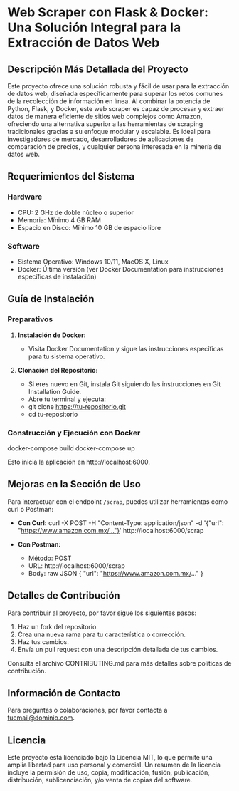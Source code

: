 # Web Scraper con Flask & Docker: Una Solución Integral para la Extracción de Datos Web

## Descripción Más Detallada del Proyecto

Este proyecto ofrece una solución robusta y fácil de usar para la extracción de datos web, diseñada específicamente para superar los retos comunes de la recolección de información en línea. Al combinar la potencia de Python, Flask, y Docker, este web scraper es capaz de procesar y extraer datos de manera eficiente de sitios web complejos como Amazon, ofreciendo una alternativa superior a las herramientas de scraping tradicionales gracias a su enfoque modular y escalable. Es ideal para investigadores de mercado, desarrolladores de aplicaciones de comparación de precios, y cualquier persona interesada en la minería de datos web.

## Requerimientos del Sistema

### Hardware

- CPU: 2 GHz de doble núcleo o superior
- Memoria: Mínimo 4 GB RAM
- Espacio en Disco: Mínimo 10 GB de espacio libre

### Software

- Sistema Operativo: Windows 10/11, MacOS X, Linux
- Docker: Última versión (ver Docker Documentation para instrucciones específicas de instalación)

## Guía de Instalación

### Preparativos

1. **Instalación de Docker:**
   - Visita Docker Documentation y sigue las instrucciones específicas para tu sistema operativo.

2. **Clonación del Repositorio:**
   - Si eres nuevo en Git, instala Git siguiendo las instrucciones en Git Installation Guide.
   - Abre tu terminal y ejecuta:
   - git clone https://tu-repositorio.git
   - cd tu-repositorio

### Construcción y Ejecución con Docker

docker-compose build
docker-compose up

Esto inicia la aplicación en http://localhost:6000.

## Mejoras en la Sección de Uso

Para interactuar con el endpoint `/scrap`, puedes utilizar herramientas como curl o Postman:

- **Con Curl:**
  curl -X POST -H "Content-Type: application/json" -d '{"url": "https://www.amazon.com.mx/..."}' http://localhost:6000/scrap

- **Con Postman:**
  - Método: POST
  - URL: http://localhost:6000/scrap
  - Body: raw JSON
    {
      "url": "https://www.amazon.com.mx/..."
    }


## Detalles de Contribución

Para contribuir al proyecto, por favor sigue los siguientes pasos:

1. Haz un fork del repositorio.
2. Crea una nueva rama para tu característica o corrección.
3. Haz tus cambios.
4. Envía un pull request con una descripción detallada de tus cambios.

Consulta el archivo CONTRIBUTING.md para más detalles sobre políticas de contribución.

## Información de Contacto

Para preguntas o colaboraciones, por favor contacta a tuemail@dominio.com.

## Licencia

Este proyecto está licenciado bajo la Licencia MIT, lo que permite una amplia libertad para uso personal y comercial. Un resumen de la licencia incluye la permisión de uso, copia, modificación, fusión, publicación, distribución, sublicenciación, y/o venta de copias del software.

